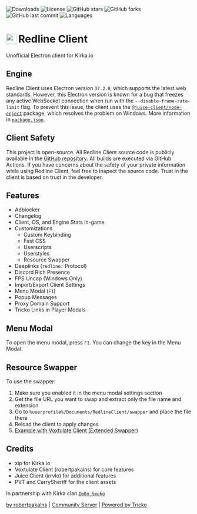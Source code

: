 ![Downloads](https://img.shields.io/github/downloads/robertpakalns/redline-client/total)
![License](https://img.shields.io/github/license/robertpakalns/redline-client)
![GitHub stars](https://img.shields.io/github/stars/robertpakalns/redline-client)
![GitHub forks](https://img.shields.io/github/forks/robertpakalns/redline-client)
![GitHub last commit](https://img.shields.io/github/last-commit/robertpakalns/redline-client)
![Languages](https://img.shields.io/github/languages/top/robertpakalns/redline-client)

<h1 style="font-size: 2em; display: flex; align-items: center">
    <img src="https://raw.githubusercontent.com/robertpakalns/redline-client/main/assets/icons/icon.png" style="height: 1em; margin-right: 5px">
    <span>Redline Client</span>
</h1>
Unofficial Electron client for Kirka.io

## Engine
Redline Client uses Electron version `37.2.0`, which supports the latest web standards. However, this Electron version is known for a bug that freezes any active WebSocket connection when run with the `--disable-frame-rate-limit` flag. To prevent this issue, the client uses the [`@juice-client/node-enject`](https://www.npmjs.com/package/@juice-client/node-enject) package, which resolves the problem on Windows. More information in [`package.json`](https://github.com/robertpakalns/redline-client/blob/main/package.json).

## Client Safety
This project is open-source. All Redline Client source code is publicly available in the [GitHub repository](https://github.com/robertpakalns/redline-client). All builds are executed via GitHub Actions. If you have concerns about the safety of your private information while using Redline Client, feel free to inspect the source code. Trust in the client is based on trust in the developer.

## Features
* Adblocker
* Changelog
* Client, OS, and Engine Stats in-game
* Customizations
   * Custom Keybinding
   * Fast CSS
   * Userscripts
   * Userstyles
   * Resource Swapper
* Deeplinks (`redline:` Protocol)
* Discord Rich Presence
* FPS Uncap (Windows Only)
* Import/Export Client Settings
* Menu Modal (`F1`)
* Popup Messages
* Proxy Domain Support
* Tricko Links in Player Modals

## Menu Modal
To open the menu modal, press `F1`. You can change the key in the Menu Modal.

## Resource Swapper
To use the swapper:
1. Make sure you enabled it in the menu modal settings section
2. Get the file URL you want to swap and extract only the file name and extension
3. Go to `%userprofile%/Documents/RedlineClient/swapper` and place the file there
4. Reload the client to apply changes
5. [Example with Voxtulate Client (Extended Swapper)](https://github.com/robertpakalns/VoxtulateClient/wiki/Resource-Swapper)

## Credits
* xip for Kirka.io
* Voxtulate Client (robertpakalns) for core features
* Juice Client (irrvlo) for additional features
* PVT and CarrySheriff for the client assets

In partnership with Kirka clan [`ImOn_Smoko`](https://discord.gg/BBchaJvZVU)

[by robertpakalns](https://github.com/robertpakalns) | [Community Server](https://discord.gg/cTE6CVuGen) | [Powered by Tricko](https://discord.gg/yPjrUrvSzv)